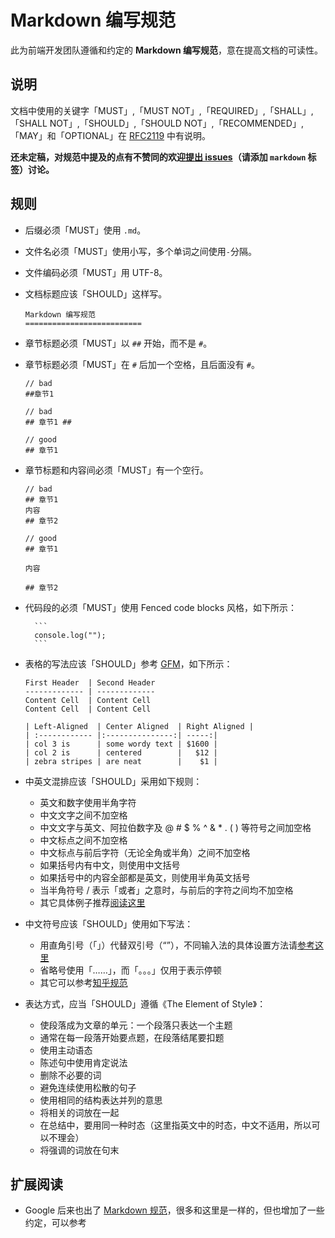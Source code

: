 Markdown 编写规范
==========================

此为前端开发团队遵循和约定的 **Markdown 编写规范**，意在提高文档的可读性。

## 说明

文档中使用的关键字「MUST」,「MUST NOT」,「REQUIRED」,「SHALL」,「SHALL
NOT」,「SHOULD」,「SHOULD NOT」,「RECOMMENDED」,「MAY」和「OPTIONAL」在 [RFC2119](http://oss.org.cn/man/develop/rfc/RFC2119.txt) 中有说明。

**还未定稿，对规范中提及的点有不赞同的欢迎[提出 issues](https://github.com/fex-team/styleguide/issues/new)（请添加 `markdown` 标签）讨论。**

## 规则

* 后缀必须「MUST」使用 `.md`。
* 文件名必须「MUST」使用小写，多个单词之间使用`-`分隔。
* 文件编码必须「MUST」用 UTF-8。
* 文档标题应该「SHOULD」这样写。

    ```
    Markdown 编写规范
    ==========================
    ```
* 章节标题必须「MUST」以 `##` 开始，而不是 `#`。
* 章节标题必须「MUST」在 `#` 后加一个空格，且后面没有 `#`。

    ```
    // bad
    ##章节1

    // bad
    ## 章节1 ##

    // good
    ## 章节1
    ```

* 章节标题和内容间必须「MUST」有一个空行。

    ```
    // bad
    ## 章节1
    内容
    ## 章节2

    // good
    ## 章节1

    内容

    ## 章节2
    ```

* 代码段的必须「MUST」使用 Fenced code blocks 风格，如下所示：

        ```
        console.log("");
        ```

* 表格的写法应该「SHOULD」参考 [GFM](https://help.github.com/articles/github-flavored-markdown)，如下所示：

    ```
    First Header  | Second Header
    ------------- | -------------
    Content Cell  | Content Cell
    Content Cell  | Content Cell

    | Left-Aligned  | Center Aligned  | Right Aligned |
    | :------------ |:---------------:| -----:|
    | col 3 is      | some wordy text | $1600 |
    | col 2 is      | centered        |   $12 |
    | zebra stripes | are neat        |    $1 |
    ```

* 中英文混排应该「SHOULD」采用如下规则：
    - 英文和数字使用半角字符
    - 中文文字之间不加空格
    - 中文文字与英文、阿拉伯数字及 @ # $ % ^ & * . ( ) 等符号之间加空格
    - 中文标点之间不加空格
    - 中文标点与前后字符（无论全角或半角）之间不加空格
    - 如果括号内有中文，则使用中文括号
    - 如果括号中的内容全部都是英文，则使用半角英文括号 
    - 当半角符号 / 表示「或者」之意时，与前后的字符之间均不加空格
    - 其它具体例子推荐[阅读这里](https://github.com/sparanoid/chinese-copywriting-guidelines)

* 中文符号应该「SHOULD」使用如下写法：
    - 用直角引号（「」）代替双引号（“”），不同输入法的具体设置方法请[参考这里](http://www.zhihu.com/question/19755746)
    - 省略号使用「……」，而「。。。」仅用于表示停顿
    - 其它可以参考[知乎规范](http://www.zhihu.com/question/20414919)

* 表达方式，应当「SHOULD」遵循《The Element of Style》：
    * 使段落成为文章的单元：一个段落只表达一个主题
    * 通常在每一段落开始要点题，在段落结尾要扣题
    * 使用主动语态
    * 陈述句中使用肯定说法
    * 删除不必要的词
    * 避免连续使用松散的句子
    * 使用相同的结构表达并列的意思
    * 将相关的词放在一起
    * 在总结中，要用同一种时态（这里指英文中的时态，中文不适用，所以可以不理会）
    * 将强调的词放在句末

## 扩展阅读

* Google 后来也出了 [Markdown 规范](https://github.com/google/styleguide/blob/gh-pages/docguide/style.md)，很多和这里是一样的，但也增加了一些约定，可以参考